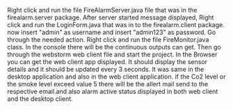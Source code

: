 Right click and run the file FireAlarmServer.java file that was in the firealarm.server package.
After server started message displayed,
Right click and run the LoginForm.java that was in to the firealarm.client package.
now insert "admin" as username and insert "admin123" as password.
Go through the needed action.
Right click and run the file FireMonitor.java class.
In the console there will be the continuous outputs can get.
Then go through the webstorm web client file and start the project.
In the Browser you can get the web client app displayed.
It should display the sensor details and it should be updated every 3 seconds.
It was same in the desktop application and also in the web client application.
if the Co2 level or the smoke level exceed value 5 there will be the allert mail send to the respective email.and also alarm active status displayed in both web client and the desktop client.
